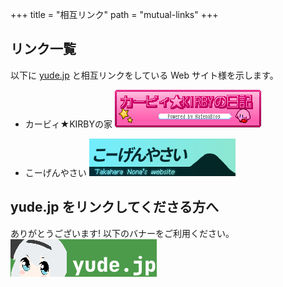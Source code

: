 +++
title = "相互リンク"
path = "mutual-links"
+++

## リンク一覧
以下に [yude.jp](https://yude.jp) と相互リンクをしている Web サイト様を示します。

* カービィ★KIRBYの家
[![kirby3ds](/images/mutual-links/kirby3ds.png)](https://exout.net/~kirby3ds/)

* こーげんやさい
[![こーげんやさい](/images/mutual-links/nona-takahara.png)](https://nona-takahara.github.io/)

## yude.jp をリンクしてくださる方へ
ありがとうございます! 以下のバナーをご利用ください。
[![yude.jp](/images/banner_new.png)](https://nona-takahara.github.io/)